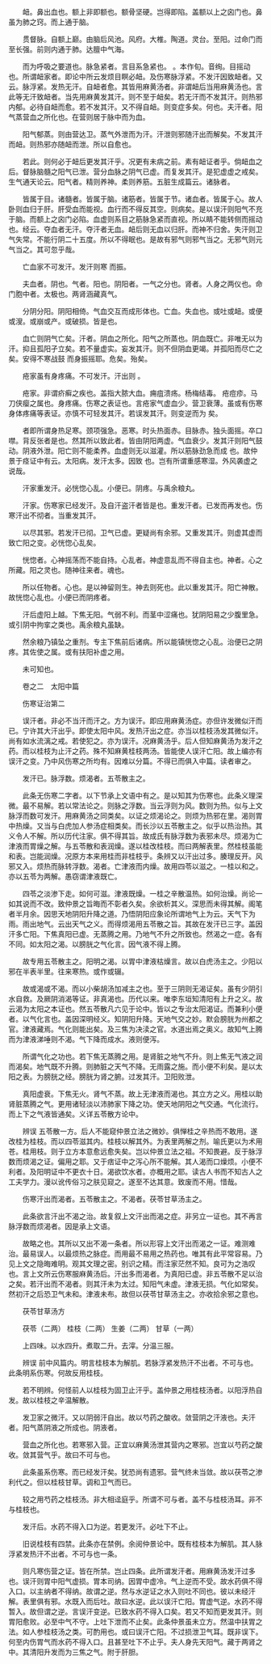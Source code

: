 <!-- { "loadSidebar": true } -->
　　衄。鼻出血也。额上非即额也。额骨坚硬。岂得即陷。盖额以上之囟门也。鼻虽为肺之窍。而上通于脑。

　　贯督脉。自额上巅。由脑后风池。风府。大椎。陶道。灵台。至阳。过命门而至长强。前则内通于肺。达膻中气海。

　　而为呼吸之要道也。脉急紧者。言目系急紧也。 。本作旬。音绚。目摇动也。所谓衄家者。即论中所云发烦目瞑必衄。及伤寒脉浮紧。不发汗因致衄者。又云。脉浮紧。发热无汗。自衄者愈。其皆用麻黄汤者。非谓衄后当用麻黄汤也。言此等无汗致衄者。当先用麻黄发其汗。则不至于衄矣。若无汗而不发其汗。则热邪内郁。必待自衄而愈。若不发其汗。又不得自衄。则变症多矣。何也。夫汗者。阳气蒸营血之所化也。在营则居于脉中而为血。

　　阳气郁蒸。则由营达卫。蒸气外泄而为汗。汗泄则邪随汗出而解矣。不发其汗而衄。则热邪亦随衄而泄。所以自愈也。

　　若此。则何必于衄后更发其汗乎。况更有未病之前。素有衄证者乎。倘衄血之后。督脉脑髓之阳气已泄。营分血脉之阴气已虚。而复发其汗。是犯虚虚之戒矣。生气通天论云。阳气者。精则养神。柔则养筋。五脏生成篇云。诸脉者。

　　皆属于目。诸髓者。皆属于脑。诸筋者。皆属于节。诸血者。皆属于心。故人卧则血归于肝。肝受血而能视。血行而不得反其空。则病矣。是以误汗则阳气不充于脑。而额上之囟门必陷。血虚则系目之筋脉急紧而直视。所以睛不能转侧而摇动也。经云。夺血者无汗。夺汗者无血。衄后则无血以归肝。而神不归舍。失汗则卫气失常。不能行阴二十五度。所以不得眠也。是故有邪气则邪气当之。无邪气则元气当之。其可忽乎哉。

　　亡血家不可发汗。发汗则寒 而振。

　　夫血者。阴也。气者。阳也。阴阳者。一气之分也。肾者。人身之两仪也。命门胞中者。太极也。两肾涵藏真气。

　　分阴分阳。阴阳相倚。气血交互而成形体也。亡血。失血也。或吐或衄。或便或溲。或崩或产。或破损。皆是也。

　　血亡则阴气亡矣。汗者。阴血之所化。阳气之所蒸也。阴血既亡。非唯无以为汗。抑且孤阳孑立矣。若不量虚实。妄发其汗。则不但阴血更竭。并孤阳而尽亡之矣。安得不寒战鼓 而身振摇耶。危矣。殆矣。

　　疮家虽有身疼痛。不可发汗。汗出则 。

　　疮家。非谓疥癣之疾也。盖指大脓大血。痈疽溃疡。杨梅结毒。 疮痘疹。马刀侠瘿之属也。身疼痛。伤寒之表证也。言疮家气虚血少。营卫衰薄。虽或有伤寒身体疼痛等表证。亦慎不可轻发其汗。若误发其汗。则变逆而为 矣。

　　者即所谓身热足寒。颈项强急。恶寒。时头热面赤。目脉赤。独头面摇。卒口噤。背反张者是也。然其所以致此者。皆由阴阳两虚。气血衰少。发其汗则阳气鼓动。阴液外泄。阳亡则不能柔养。血虚则无以滋灌。所以筋脉劲急而成 也。故仲景于痉证中有云。太阳病。发汗太多。因致 也。岂有所谓重感寒湿。外风袭虚之说哉。

　　汗家重发汗。必恍惚心乱。小便已。阴疼。与禹余粮丸。

　　汗家。伤寒家已经发汗。及自汗盗汗者皆是也。重发汗者。已发而再发也。伤寒汗出不彻者。当重发其汗。

　　以尽其邪。若发汗已彻。卫气已虚。更疑尚有余邪。又重发其汗。则虚其虚而致亡阳之变。必恍惚心乱矣。

　　恍惚者。心神摇荡而不能自持。心乱者。神虚意乱而不得自主也。神者。心之所藏。阳之灵也。随神往来者。魂也。

　　所以任物者。心也。是以神留则生。神去则死也。此以重发其汗。阳亡神散。故恍惚心乱也。小便已而阴疼者。

　　汗后虚阳上越。下焦无阳。气弱不利。而茎中涩痛也。犹阴阳易之少腹里急。或引阴中拘挛之类也。禹余粮丸虽缺。

　　然余粮乃镇坠之重剂。专主下焦前后诸病。所以能镇恍惚之心乱。治便已之阴疼。其佐使之属。或有扶阳补虚之用。

　　未可知也。

　　卷之二　太阳中篇

　　伤寒证治第二

　　误汗者。非必不当汗而汗之。方为误汗。即应用麻黄汤症。亦但许发微似汗而已。宁许其大汗出乎。即使太阳中风。发热汗出之症。亦当以桂枝汤发其微似汗。尚有如水流漓之戒。若使犯之。亦为误汗。况麻黄汤乎。后人但知麻黄汤为发汗之药。而以桂枝为止汗之药。殊不知麻黄桂枝两汤。皆能使人误汗亡阳。故上编亦有误汗之变。乃中风伤寒之所均有。因难以分篇。不得已而俱入中篇。读者审之。

　　发汗已。脉浮数。烦渴者。五苓散主之。

　　此条无伤寒二字者。以下节承上文语中有之。是以知其为伤寒也。此条义理深微。最不易解。若以常法论之。则脉之浮数。当云浮则为风。数则为热。似与上文脉浮而数可发汗。用麻黄汤之同类矣。以证之烦渴论之。则烦为热邪在里。渴则胃中热燥。又当与白虎加人参汤症相类矣。而长沙以五苓散主之。似乎以热治热。其义令人不解。所以历代注家。俱不得其旨。故成氏有脉浮数为表邪未尽。烦渴为亡津液而胃燥之解。与五苓散和表润燥。遂以桂改桂枝。而曰两解表里。然桂枝虽能和表。岂能润燥。况原方本来用桂而非桂枝乎。条辨又以汗出过多。腠理反开。风邪又入。烦热而脉转浮数。渴者。亡津液而内燥。故用四苓以滋之。一桂以和之。亦以五苓为两解。愚窃谓津液既亡。

　　四苓之淡渗下走。如何可滋。津液既燥。一桂之辛散温热。如何治燥。尚论一如其说而不改。致仲景之旨晦而不彰者久矣。余欲析其义。深思而未得其解。阁笔者半月余。因思天地阴阳升降之道。乃悟阴阳应象论所谓地气上为云。天气下为雨。雨出地气。云出天气之义。而得烦渴用五苓散之旨。其故在发汗已三字。盖因汗多亡阳。下焦真阳已虚。无蒸腾之用。乃地气不升之所致也。然渴之一症。各有不同。如太阳之渴。以膀胱之气化言。因气液不得上腾。

　　故专用五苓散主之。阳明之渴。以胃中津液枯燥言。故以白虎汤主之。少阳以邪在半表半里。往来寒热。或作或辍。

　　故或渴或不渴。而以小柴胡汤加减主之也。至于三阴则无渴证矣。虽有少阴引水自救。及厥阴消渴等证。非真渴也。历代以来。唯李东垣知清阳有上升之义。故云渴为太阳之本证也。然五苓散凡六见于论中。皆以之专治太阳渴证。而兼利小便者。以气化言也。盖因深明经义。知阴阳升降。天地气交之妙。默会膀胱为州都之官。津液藏焉。气化则能出矣。及三焦为决渎之官。水道出焉之奥义。故知气上腾而为津液涕唾则不渴。气下降而成水。液则便泻。

　　所谓气化之功也。若下焦无蒸腾之用。是肾脏之地气不升。则上焦无气液之润而渴矣。地气既不升腾。则肺脏之天气不降。无雨露之施。而小便不利矣。是以太阳之表。为膀胱之经。膀胱为肾之腑。过发其汗。卫阳败泄。

　　真阳虚衰。下焦无火。肾气不蒸。故上无津液而渴也。其立方之义。用桂以助肾脏蒸腾之气。更用诸轻淡以沛肺家下降之功。使天地阴阳之气交通。气化流行。而上下之气液皆通矣。义详五苓散方论中。

　　辨误 五苓散一方。后人不能窥仲景立法之微妙。俱惮桂之辛热而不敢用。遂改桂为桂枝。而以四苓滋其内。桂枝以解其外。为表里两解之剂。喻氏更以为术用苍。桂用枝。则于立方本意愈远愈失矣。岂以仲景立法之祖。不知畏避。反于脉浮数而烦渴之证。偏用之耶。又于痞证中之泻心所不能解。其人渴而口燥烦。小便不利者。及阳明证中不更衣十日。渴欲饮水者。亦概用之耶。读古人书而不知古人之工夫学力。漫以讹传俗习之肤见窥之。遂至不达其意。致废而不用。惜哉。

　　伤寒汗出而渴者。五苓散主之。不渴者。茯苓甘草汤主之。

　　此条欲言汗出不渴之治。故复叙上文汗出而渴之症。非另立一证也。其不再言脉浮数而烦渴者。因是承上文语。

　　故略之也。其所以又出不渴一条者。所以形容上文汗出而渴之一证。难测难治。最易误人。以最烦热之脉症。而用最不易用之热药也。唯其有此平常容易。乃见上文之隐晦难明。观其文理之密。别识之精。而注家茫然不知。良可为之浩叹也。言上文所云伤寒服麻黄汤后。汗出多而渴者。为真阳已虚。非五苓散不足以治之矣。若汗出而不渴者。则其汗未为太过。知阳气未虚。津液无损。气化如常矣。然初汗之后恐卫气未和。津液未布。故但以茯苓甘草汤主之。亦收拾余邪之意也。

　　茯苓甘草汤方

　　茯苓（二两） 桂枝（二两） 生姜（二两） 甘草（一两）

　　上四味。以水四升。煮取二升。去滓。分温三服。

　　辨误 前中风篇内。明言桂枝本为解肌。若脉浮紧发热汗不出者。不可与也。此条明系伤寒。何故反用桂枝。

　　若不明辨。何怪前人以桂枝为固卫止汗乎。盖仲景之用桂枝汤者。以阳浮热自发。故以桂枝之辛温解散。

　　发卫家之微汗。又以阴弱汗自出。故以芍药之酸收。敛营阴之汗液也。夫汗者。阳气蒸阴液之所成也。阴液者。

　　营血之所化也。若寒邪入营。正宜以麻黄汤泄其营内之寒邪。岂宜以芍药之酸收。敛其营气乎。故曰不可与也。

　　此条虽系伤寒。而已经发汗矣。犹恐尚有遗邪。营气终未当敛。故以茯苓之渗利代之。但以桂枝甘草。调和卫气而已。

　　较之用芍药之桂枝汤。非大相迳庭乎。所谓不可与者。盖不与桂枝汤耳。非不与桂枝也。

　　发汗后。水药不得入口为逆。若更发汗。必吐下不止。

　　旧说桂枝有四禁。此条亦在禁例。余阅仲景论中。既有桂枝本为解肌。其人脉浮紧发热汗不出者。不可与也一条。

　　则凡寒伤营之证。皆在所禁。岂止四条。此所谓发汗者。用麻黄汤发汗过多也。误汗则胃中阳气虚损。胃本司纳。因胃中虚冷。气上逆而不受。故水药俱不得入口。以主纳者不得纳。故谓之逆。然与水逆证之水入则吐不同也。彼以未经汗解。表里俱有邪。水既入而后吐。故曰水逆。此以误汗亡阳。胃虚气逆。水药不得暂入。故但谓之逆。言误汗变逆。已致水药不得入口矣。若又不知而更发其汗。则胃阳愈败。必至中气不守。上吐下泄而不止矣。此条仲景虽未立方。然温中扶胃之法。如人参桂枝汤之类。可酌用也。或曰误汗亡阳。不过损泄卫气耳。既非误下。何至内伤胃气而水药不得入口。且甚至吐下不止乎。夫人身先天阳气。藏于两肾之中。其清阳升发而为三焦之气。附于肝胆。


